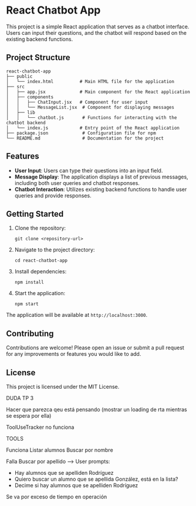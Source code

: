 # React Chatbot App

This project is a simple React application that serves as a chatbot interface. Users can input their questions, and the chatbot will respond based on the existing backend functions.

## Project Structure

```
react-chatbot-app
├── public
│   └── index.html          # Main HTML file for the application
├── src
│   ├── app.jsx             # Main component for the React application
│   ├── components
│   │   ├── ChatInput.jsx   # Component for user input
│   │   └── MessageList.jsx  # Component for displaying messages
│   ├── lib
│   │   └── chatbot.js       # Functions for interacting with the chatbot backend
│   └── index.js            # Entry point of the React application
├── package.json             # Configuration file for npm
└── README.md                # Documentation for the project
```

## Features

- **User Input**: Users can type their questions into an input field.
- **Message Display**: The application displays a list of previous messages, including both user queries and chatbot responses.
- **Chatbot Interaction**: Utilizes existing backend functions to handle user queries and provide responses.

## Getting Started

1. Clone the repository:
   ```
   git clone <repository-url>
   ```

2. Navigate to the project directory:
   ```
   cd react-chatbot-app
   ```

3. Install dependencies:
   ```
   npm install
   ```

4. Start the application:
   ```
   npm start
   ```

The application will be available at `http://localhost:3000`.

## Contributing

Contributions are welcome! Please open an issue or submit a pull request for any improvements or features you would like to add.

## License

This project is licensed under the MIT License.


DUDA TP 3


Hacer que parezca qeu está pensando (mostrar un loading de rta mientras se espera por ella)

ToolUseTracker no funciona

TOOLS

Funciona 
Listar alumnos 
Buscar por nombre


Falla
Buscar por apellido -->
User prompts: 
- Hay alumnos que se apelliden Rodríguez
- Quiero buscar un alumno que se apellida González, está en la lista?
- Decime si hay alumnos que se apelliden Rodríguez

Se va por exceso de tiempo en operación